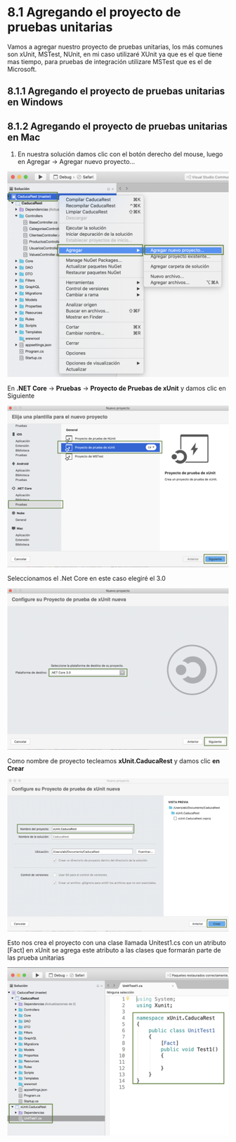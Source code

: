 # 8.1 Agregando el proyecto de pruebas unitarias

Vamos a agregar nuestro proyecto de pruebas unitarias, los más comunes son xUnit, MSTest, NUnit, en mi caso utilizaré XUnit ya que es el que tiene mas tiempo, para pruebas de integración utilizare MSTest que es el de Microsoft.

## 8.1.1 Agregando el proyecto de pruebas unitarias en Windows

## 8.1.2 Agregando el proyecto de pruebas unitarias en Mac

1. En nuestra solución damos clic con el botón derecho del mouse, luego en Agregar -&gt; Agregar nuevo proyecto...

![](../.gitbook/assets/image%20%2880%29.png)

En **.NET Core** -&gt; **Pruebas** -&gt; **Proyecto de Pruebas de xUnit** y damos clic en Siguiente

![](../.gitbook/assets/image%20%28171%29.png)

Seleccionamos el .Net Core en este caso elegiré el 3.0

![](../.gitbook/assets/image%20%28159%29.png)

Como nombre de proyecto tecleamos **xUnit.CaducaRest** y damos clic **en Crear**

![](../.gitbook/assets/image%20%2887%29.png)

Esto nos crea el proyecto con una clase llamada Unitest1.cs con un atributo \[Fact\] en xUnit se agrega este atributo a las clases que formarán parte de las prueba unitarias

![](../.gitbook/assets/image%20%2843%29.png)

